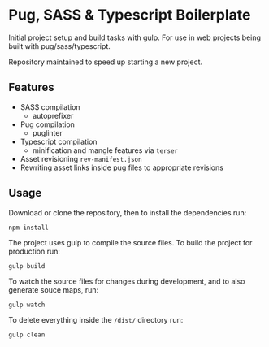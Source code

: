 # Pug, SASS & Typescript Boilerplate

Initial project setup and build tasks with gulp. For use in web projects being built with pug/sass/typescript.

Repository maintained to speed up starting a new project.

## Features

-   SASS compilation
    -   autoprefixer
-   Pug compilation
    -   puglinter
-   Typescript compilation
    -   minification and mangle features via `terser`
-   Asset revisioning `rev-manifest.json`
-   Rewriting asset links inside pug files to appropriate revisions

## Usage

Download or clone the repository, then to install the dependencies run:

```
npm install
```

The project uses gulp to compile the source files. To build the project for production run:

```
gulp build
```

To watch the source files for changes during development, and to also generate souce maps, run:

```
gulp watch
```

To delete everything inside the `/dist/` directory run:

```
gulp clean
```
